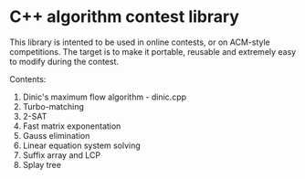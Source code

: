 C++ algorithm contest library
=============================

This library is intented to be used in online contests, or on ACM-style competitions. The target is to make it portable,
reusable and extremely easy to modify during the contest.

Contents:
1. Dinic's maximum flow algorithm  - dinic.cpp
2. Turbo-matching
3. 2-SAT
4. Fast matrix exponentation
5. Gauss elimination
6. Linear equation system solving
7. Suffix array and LCP
8. Splay tree
